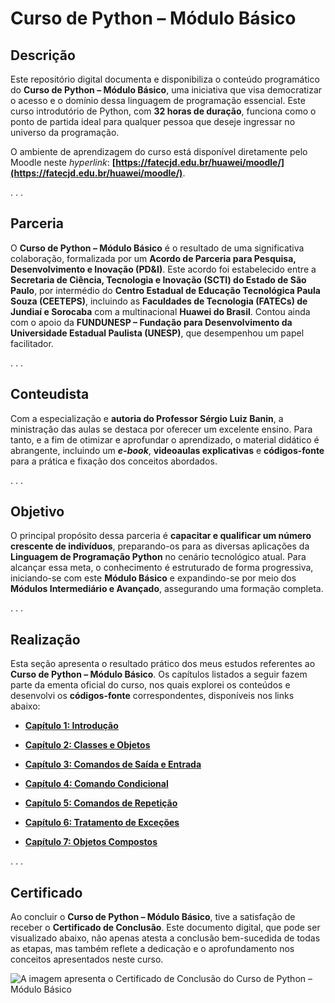 # Curso de Python – Módulo Básico

## Descrição

Este repositório digital documenta e disponibiliza o conteúdo programático do **Curso de Python – Módulo Básico**, uma iniciativa que visa democratizar o acesso e o domínio dessa linguagem de programação essencial. Este curso introdutório de Python, com **32 horas de duração**, funciona como o ponto de partida ideal para qualquer pessoa que deseje ingressar no universo da programação.

O ambiente de aprendizagem do curso está disponível diretamente pelo Moodle neste *hyperlink*: **[https://fatecjd.edu.br/huawei/moodle/](https://fatecjd.edu.br/huawei/moodle/)**.

. . .

## Parceria

O **Curso de Python – Módulo Básico** é o resultado de uma significativa colaboração, formalizada por um **Acordo de Parceria para Pesquisa, Desenvolvimento e Inovação (PD&I)**. Este acordo foi estabelecido entre a **Secretaria de Ciência, Tecnologia e Inovação (SCTI) do Estado de São Paulo**, por intermédio do **Centro Estadual de Educação Tecnológica Paula Souza (CEETEPS)**, incluindo as **Faculdades de Tecnologia (FATECs) de Jundiaí e Sorocaba** com a multinacional **Huawei do Brasil**. Contou ainda com o apoio da **FUNDUNESP – Fundação para Desenvolvimento da Universidade Estadual Paulista (UNESP)**, que desempenhou um papel facilitador.

. . .
 
## Conteudista

Com a especialização e **autoria do Professor Sérgio Luiz Banin**, a ministração das aulas se destaca por oferecer um excelente ensino. Para tanto, e a fim de otimizar e aprofundar o aprendizado, o material didático é abrangente, incluindo um _**e-book**_, **videoaulas explicativas** e **códigos-fonte** para a prática e fixação dos conceitos abordados.

. . .

## Objetivo

O principal propósito dessa parceria é **capacitar e qualificar um número crescente de indivíduos**, preparando-os para as diversas aplicações da **Linguagem de Programação Python** no cenário tecnológico atual. Para alcançar essa meta, o conhecimento é estruturado de forma progressiva, iniciando-se com este **Módulo Básico** e expandindo-se por meio dos **Módulos Intermediário e Avançado**, assegurando uma formação completa.

. . .

## Realização

Esta seção apresenta o resultado prático dos meus estudos referentes ao **Curso de Python – Módulo Básico**. Os capítulos listados a seguir fazem parte da ementa oficial do curso, nos quais explorei os conteúdos e desenvolvi os **códigos-fonte** correspondentes, disponíveis nos links abaixo:

- [**Capítulo 1: Introdução**](https://github.com/thiago-bernegossi/curso-de-python-modulo-basico/tree/main/capitulo-01)

- [**Capítulo 2: Classes e Objetos**](https://github.com/thiago-bernegossi/curso-de-python-modulo-basico/tree/main/capitulo-02)

- [**Capítulo 3: Comandos de Saída e Entrada**](https://github.com/thiago-bernegossi/curso-de-python-modulo-basico/tree/main/capitulo-03)

- [**Capítulo 4: Comando Condicional**](https://github.com/thiago-bernegossi/curso-de-python-modulo-basico/tree/main/capitulo-04)

- [**Capítulo 5: Comandos de Repetição**](https://github.com/thiago-bernegossi/curso-de-python-modulo-basico/tree/main/capitulo-05)

- [**Capítulo 6: Tratamento de Exceções**](https://github.com/thiago-bernegossi/curso-de-python-modulo-basico/tree/main/capitulo-06)

- [**Capítulo 7: Objetos Compostos**](https://github.com/thiago-bernegossi/curso-de-python-modulo-basico/tree/main/capitulo-07)

. . .

## Certificado

Ao concluir o **Curso de Python – Módulo Básico**, tive a satisfação de receber o **Certificado de Conclusão**. Este documento digital, que pode ser visualizado abaixo, não apenas atesta a conclusão bem-sucedida de todas as etapas, mas também reflete a dedicação e o aprofundamento nos conceitos apresentados neste curso.

![A imagem apresenta o Certificado de Conclusão do Curso de Python – Módulo Básico](https://1drv.ms/i/c/882FDB2A38217CE8/IQSE-EV1Fo3sS6ATkFQhsS3gAYWDGWPWC-KBc5-NqVmWeuU?height=1024)